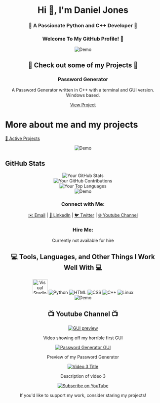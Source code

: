 <h1 align="center">Hi 👋, I'm Daniel Jones</h1>
<h3 align="center">🚀 A Passionate Python and C++ Developer 🚀</h3>
<h3 align="center">Welcome To My GitHub Profile! 👋</h3>

<div align="center">
  <img src="https://user-images.githubusercontent.com/73097560/115834477-dbab4500-a447-11eb-908a-139a6edaec5c.gif" alt="Demo" />
</div>

<h2 align="center">🚀 Check out some of my Projects 🚀</h2>

<div align="center">
  <h3>Password Generator</h3>
</div>

<p align="center">
  A Password Generator written in C++ with a terminal and GUI version. Windows based.
</p>

<div align="center">
  <a href="https://github.com/DanielJones02/Password-Generator" class="button">View Project</a>
</div>


# More about me and my projects

[📁 Active Projects](https://github.com/DanielJones02/Active-Projects)

<div align="center">
  <img src="https://user-images.githubusercontent.com/73097560/115834477-dbab4500-a447-11eb-908a-139a6edaec5c.gif" alt="Demo" />
</div>

## GitHub Stats

<div align="center">
  <img src="https://github-readme-stats.vercel.app/api?username=DanielJones02&theme=highcontrast&show_icons=true" alt="Your GitHub Stats" />
</div>

<div align="center">
  <img src="https://github-readme-streak-stats.herokuapp.com/?user=DanielJones02&theme=highcontrast" alt="Your GitHub Contributions" />
</div>

<div align="center">
  <img src="https://github-readme-stats.vercel.app/api/top-langs/?username=DanielJones02&theme=highcontrast" alt="Your Top Languages" />
</div>

<div align="center">
  <img src="https://user-images.githubusercontent.com/73097560/115834477-dbab4500-a447-11eb-908a-139a6edaec5c.gif" alt="Demo" />
</div>

<h3 align="center">Connect with Me:</h3>

<p align="center">
  <a href="I_will_change_later@gmail.com">✉️ Email</a> |
  <a href="https://www.linkedin.com/in/yourlinkedinprofile">💼 LinkedIn</a> |
  <a href="https://twitter.com/yourtwitter">🐦 Twitter</a> |
  <a href="https://www.youtube.com/channel/UCDRBLCjQSKVyy_cCxTpqRnw">🌐 Youtube Channel</a>
</p>

<h3 align="center">Hire Me:</h3>

<p align="center">
  Currently not available for hire
</p>

<div align="center">
  <h2>💻 Tools, Languages, and Other Things I Work Well With 💻</h2>
</div>

<div align="center">
  <img src="https://github.com/DanielJones02/DanielJones02/blob/main/images/Visual_Studio_Icon_2019.svg.png" width="48" height="48" alt="Visual Studio" />
  <img src="https://github.com/DanielJones02/DanielJones02/blob/main/images/python.png" alt="Python" />
  <img src="https://github.com/DanielJones02/DanielJones02/blob/main/images/html.png" alt="HTML" />
  <img src="https://github.com/DanielJones02/DanielJones02/blob/main/images/css.png" alt="CSS" />
  <img src="https://github.com/DanielJones02/DanielJones02/blob/main/images/C%2B%2B.png" alt="C++" />
  <img src="https://github.com/DanielJones02/DanielJones02/blob/main/images/linux.png" alt="Linux" />
</div>

<div align="center">
  <img src="https://user-images.githubusercontent.com/73097560/115834477-dbab4500-a447-11eb-908a-139a6edaec5c.gif" alt="Demo" />
</div>

<h2 align="center">📺 Youtube Channel 📺</h2>

<div align="center">
  <a href="https://www.youtube.com/watch?v=m4cp0uQON50">
    <img src="https://i.ytimg.com/vi/video1/maxresdefault.jpg" alt="GUI preview" />
  </a>
  <p>Video showing off my horrible first GUI</p>
</div>

<div align="center">
  <a href="https://www.youtube.com/watch?v=9QbCJY5QnYE">
    <img src="https://i.ytimg.com/vi/video2/hqdefault.jpg" alt="Password Generator GUI" />
  </a>
  <p>Preview of my Password Generator</p>
</div>

<div align="center">
  <a href="https://www.youtube.com/watch?v=video3">
    <img src="https://i.ytimg.com/vi/video3/maxresdefault.jpg" alt="Video 3 Title" />
  </a>
  <p>Description of video 3</p>
</div>

<div align="center">
  <a href="https://www.youtube.com/channel/UCDRBLCjQSKVyy_cCxTpqRnw?sub_confirmation=1">
    <img src="https://custom-icon-badges.herokuapp.com/badge/-Subscribe-red?style=for-the-badge&logo=video&logoColor=white" alt="Subscribe on YouTube" />
  </a>
</div>

<div align="center">
  <p>If you'd like to support my work, consider staring my projects!</p>
</div>
